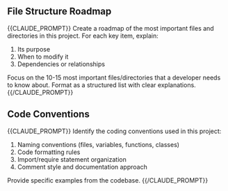## File Structure Roadmap

{{CLAUDE_PROMPT}}
Create a roadmap of the most important files and directories in this project.
For each key item, explain:
1. Its purpose
2. When to modify it
3. Dependencies or relationships

Focus on the 10-15 most important files/directories that a developer needs to know about.
Format as a structured list with clear explanations.
{{/CLAUDE_PROMPT}}

## Code Conventions

{{CLAUDE_PROMPT}}
Identify the coding conventions used in this project:
1. Naming conventions (files, variables, functions, classes)
2. Code formatting rules
3. Import/require statement organization
4. Comment style and documentation approach

Provide specific examples from the codebase.
{{/CLAUDE_PROMPT}}
